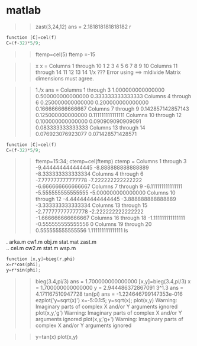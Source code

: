 matlab
======

>> zast(3,24,12)
ans =
   2.181818181818182
>> r

```c
function [C]=cel(f)
C=(f-32)*5/9;
 ```

>> ftemp=cel(5)
ftemp =-15
   
>> x
x =
  Columns 1 through 10
     1     2     3     4     5     6     7     8     9    10
  Columns 11 through 14
    11    12    13    14
>> 1/x
??? Error using ==> mldivide
Matrix dimensions must agree.
 
>> 1./x
ans =
  Columns 1 through 3
   1.000000000000000   0.500000000000000   0.333333333333333
  Columns 4 through 6
   0.250000000000000   0.200000000000000   0.166666666666667
  Columns 7 through 9
   0.142857142857143   0.125000000000000   0.111111111111111
  Columns 10 through 12
   0.100000000000000   0.090909090909091   0.083333333333333
  Columns 13 through 14
   0.076923076923077   0.071428571428571
```c
function [C]=cel(f)
C=(f-32)*5/9;
```
>> ftemp=15:34;
>> ctemp=cel(ftemp)
ctemp =
  Columns 1 through 3
  -9.444444444444445  -8.888888888888889  -8.333333333333334
  Columns 4 through 6
  -7.777777777777778  -7.222222222222222  -6.666666666666667
  Columns 7 through 9
  -6.111111111111111  -5.555555555555555  -5.000000000000000
  Columns 10 through 12
  -4.444444444444445  -3.888888888888889  -3.333333333333334
  Columns 13 through 15
  -2.777777777777778  -2.222222222222222  -1.666666666666667
  Columns 16 through 18
  -1.111111111111111  -0.555555555555556                   0
  Columns 19 through 20
   0.555555555555556   1.111111111111111
>> ls

.         arka.m    cw1.m     obj.m     stat.mat  zast.m    
..        cel.m     cw2.m     stat.m    wsp.m     
```c
function [x,y]=bieg(r,phi)
x=r*cos(phi);
y=r*sin(phi);
```
 
>> bieg(3.4,pi/3)
ans =
   1.700000000000000
>> [x,y]=bieg(3.4,pi/3)
x =
   1.700000000000000
y =
   2.944486372867091
>> 3^1.3
ans =
   4.171167510947728
>> tan(pi)
ans =
   -1.224646799147353e-016 
>> ezplot('y=sqrt(x)')
>> x=-5:0.1:5;
>> y=sqrt(x);
>> plot(x,y)
Warning: Imaginary parts of complex X and/or Y arguments ignored 
>> plot(x,y,'g')
Warning: Imaginary parts of complex X and/or Y arguments ignored 
>> plot(x,y,'g+')
Warning: Imaginary parts of complex X and/or Y arguments ignored

>> y=tan(x)
>> plot(x,y)
